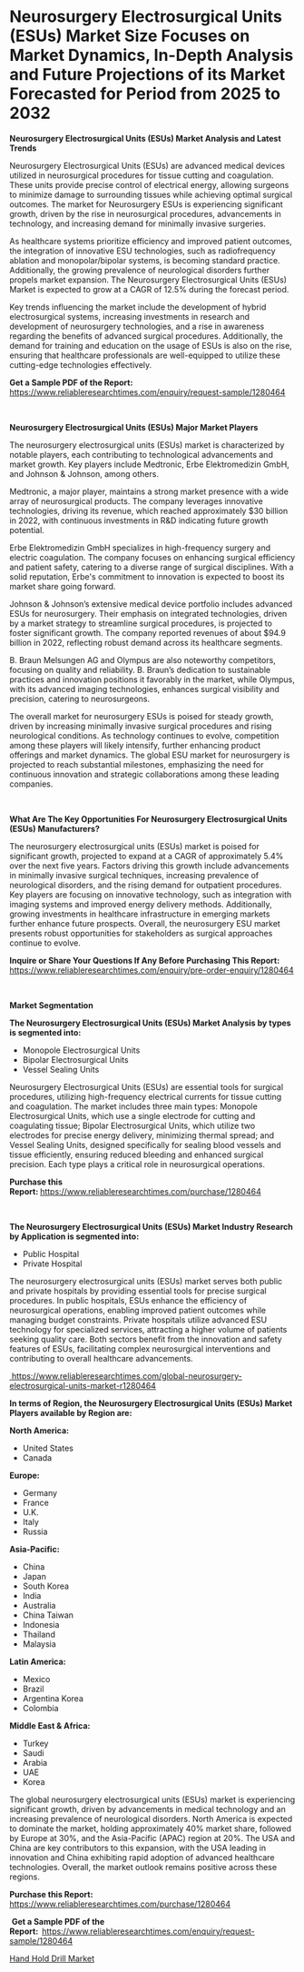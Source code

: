 <p><h1>Neurosurgery Electrosurgical Units (ESUs) Market Size Focuses on Market Dynamics, In-Depth Analysis and Future Projections of its Market Forecasted for Period from 2025 to 2032</h1></p><p><strong>Neurosurgery Electrosurgical Units (ESUs) Market Analysis and Latest Trends</strong></p>
<p><p>Neurosurgery Electrosurgical Units (ESUs) are advanced medical devices utilized in neurosurgical procedures for tissue cutting and coagulation. These units provide precise control of electrical energy, allowing surgeons to minimize damage to surrounding tissues while achieving optimal surgical outcomes. The market for Neurosurgery ESUs is experiencing significant growth, driven by the rise in neurosurgical procedures, advancements in technology, and increasing demand for minimally invasive surgeries.</p><p>As healthcare systems prioritize efficiency and improved patient outcomes, the integration of innovative ESU technologies, such as radiofrequency ablation and monopolar/bipolar systems, is becoming standard practice. Additionally, the growing prevalence of neurological disorders further propels market expansion. The Neurosurgery Electrosurgical Units (ESUs) Market is expected to grow at a CAGR of 12.5% during the forecast period. </p><p>Key trends influencing the market include the development of hybrid electrosurgical systems, increasing investments in research and development of neurosurgery technologies, and a rise in awareness regarding the benefits of advanced surgical procedures. Additionally, the demand for training and education on the usage of ESUs is also on the rise, ensuring that healthcare professionals are well-equipped to utilize these cutting-edge technologies effectively.</p></p>
<p><strong>Get a Sample PDF of the Report:&nbsp;</strong> <a href="https://www.reliableresearchtimes.com/enquiry/request-sample/1280464?utm_campaign=2642&utm_medium=2&utm_source=Github&utm_content=ia&utm_term=24032025&utm_id=neurosurgery-electrosurgical-units-esus">https://www.reliableresearchtimes.com/enquiry/request-sample/1280464</a></p>
<p>&nbsp;</p>
<p><strong>Neurosurgery Electrosurgical Units (ESUs) Major Market Players</strong></p>
<p><p>The neurosurgery electrosurgical units (ESUs) market is characterized by notable players, each contributing to technological advancements and market growth. Key players include Medtronic, Erbe Elektromedizin GmbH, and Johnson & Johnson, among others.</p><p>Medtronic, a major player, maintains a strong market presence with a wide array of neurosurgical products. The company leverages innovative technologies, driving its revenue, which reached approximately $30 billion in 2022, with continuous investments in R&D indicating future growth potential.</p><p>Erbe Elektromedizin GmbH specializes in high-frequency surgery and electric coagulation. The company focuses on enhancing surgical efficiency and patient safety, catering to a diverse range of surgical disciplines. With a solid reputation, Erbe's commitment to innovation is expected to boost its market share going forward.</p><p>Johnson & Johnson’s extensive medical device portfolio includes advanced ESUs for neurosurgery. Their emphasis on integrated technologies, driven by a market strategy to streamline surgical procedures, is projected to foster significant growth. The company reported revenues of about $94.9 billion in 2022, reflecting robust demand across its healthcare segments.</p><p>B. Braun Melsungen AG and Olympus are also noteworthy competitors, focusing on quality and reliability. B. Braun’s dedication to sustainable practices and innovation positions it favorably in the market, while Olympus, with its advanced imaging technologies, enhances surgical visibility and precision, catering to neurosurgeons.</p><p>The overall market for neurosurgery ESUs is poised for steady growth, driven by increasing minimally invasive surgical procedures and rising neurological conditions. As technology continues to evolve, competition among these players will likely intensify, further enhancing product offerings and market dynamics. The global ESU market for neurosurgery is projected to reach substantial milestones, emphasizing the need for continuous innovation and strategic collaborations among these leading companies.</p></p>
<p>&nbsp;</p>
<p><strong>What Are The Key Opportunities For Neurosurgery Electrosurgical Units (ESUs) Manufacturers?</strong></p>
<p><p>The neurosurgery electrosurgical units (ESUs) market is poised for significant growth, projected to expand at a CAGR of approximately 5.4% over the next five years. Factors driving this growth include advancements in minimally invasive surgical techniques, increasing prevalence of neurological disorders, and the rising demand for outpatient procedures. Key players are focusing on innovative technology, such as integration with imaging systems and improved energy delivery methods. Additionally, growing investments in healthcare infrastructure in emerging markets further enhance future prospects. Overall, the neurosurgery ESU market presents robust opportunities for stakeholders as surgical approaches continue to evolve.</p></p>
<p><strong>Inquire or Share Your Questions If Any Before Purchasing This Report:</strong> <a href="https://www.reliableresearchtimes.com/enquiry/pre-order-enquiry/1280464?utm_campaign=2642&utm_medium=2&utm_source=Github&utm_content=ia&utm_term=24032025&utm_id=neurosurgery-electrosurgical-units-esus">https://www.reliableresearchtimes.com/enquiry/pre-order-enquiry/1280464</a></p>
<p>&nbsp;</p>
<p><strong>Market Segmentation</strong></p>
<p><strong>The Neurosurgery Electrosurgical Units (ESUs) Market Analysis by types is segmented into:</strong></p>
<p><ul><li>Monopole Electrosurgical Units</li><li>Bipolar Electrosurgical Units</li><li>Vessel Sealing Units</li></ul></p>
<p><p>Neurosurgery Electrosurgical Units (ESUs) are essential tools for surgical procedures, utilizing high-frequency electrical currents for tissue cutting and coagulation. The market includes three main types: Monopole Electrosurgical Units, which use a single electrode for cutting and coagulating tissue; Bipolar Electrosurgical Units, which utilize two electrodes for precise energy delivery, minimizing thermal spread; and Vessel Sealing Units, designed specifically for sealing blood vessels and tissue efficiently, ensuring reduced bleeding and enhanced surgical precision. Each type plays a critical role in neurosurgical operations.</p></p>
<p><strong>Purchase this Report:&nbsp;</strong><a href="https://www.reliableresearchtimes.com/purchase/1280464?utm_campaign=2642&utm_medium=2&utm_source=Github&utm_content=ia&utm_term=24032025&utm_id=neurosurgery-electrosurgical-units-esus">https://www.reliableresearchtimes.com/purchase/1280464</a></p>
<p>&nbsp;</p>
<p><strong>The Neurosurgery Electrosurgical Units (ESUs) Market Industry Research by Application is segmented into:</strong></p>
<p><ul><li>Public Hospital</li><li>Private Hospital</li></ul></p>
<p><p>The neurosurgery electrosurgical units (ESUs) market serves both public and private hospitals by providing essential tools for precise surgical procedures. In public hospitals, ESUs enhance the efficiency of neurosurgical operations, enabling improved patient outcomes while managing budget constraints. Private hospitals utilize advanced ESU technology for specialized services, attracting a higher volume of patients seeking quality care. Both sectors benefit from the innovation and safety features of ESUs, facilitating complex neurosurgical interventions and contributing to overall healthcare advancements.</p></p>
<p><a href="https://www.reliableresearchtimes.com/global-neurosurgery-electrosurgical-units-market-r1280464?utm_campaign=2642&utm_medium=2&utm_source=Github&utm_content=ia&utm_term=24032025&utm_id=neurosurgery-electrosurgical-units-esus">&nbsp;https://www.reliableresearchtimes.com/global-neurosurgery-electrosurgical-units-market-r1280464</a></p>
<p><strong>In terms of Region, the Neurosurgery Electrosurgical Units (ESUs) Market Players available by Region are:</strong></p>
<p>
    <p> <strong> North America: </strong>
        <ul>
            <li>United States</li>
            <li>Canada</li>
        </ul>
        </p> 
    <p> <strong> Europe: </strong>
        <ul>
            <li>Germany</li>
            <li>France</li>
            <li>U.K.</li>
            <li>Italy</li>
            <li>Russia</li>
        </ul>
        </p> 
    <p> <strong> Asia-Pacific: </strong>
        <ul>
            <li>China</li>
            <li>Japan</li>
            <li>South Korea</li>
            <li>India</li>
            <li>Australia</li>
            <li>China Taiwan</li>
            <li>Indonesia</li>
            <li>Thailand</li>
            <li>Malaysia</li>
        </ul>
        </p> 
    <p> <strong> Latin America: </strong>
        <ul>
            <li>Mexico</li>
            <li>Brazil</li>
            <li>Argentina Korea</li>
            <li>Colombia</li>
        </ul>
        </p> 
    <p> <strong> Middle East & Africa: </strong>
        <ul>
            <li>Turkey</li>
            <li>Saudi</li>
            <li>Arabia</li>
            <li>UAE</li>
            <li>Korea</li>
        </ul>
    </p>
    </p>
<p><p>The global neurosurgery electrosurgical units (ESUs) market is experiencing significant growth, driven by advancements in medical technology and an increasing prevalence of neurological disorders. North America is expected to dominate the market, holding approximately 40% market share, followed by Europe at 30%, and the Asia-Pacific (APAC) region at 20%. The USA and China are key contributors to this expansion, with the USA leading in innovation and China exhibiting rapid adoption of advanced healthcare technologies. Overall, the market outlook remains positive across these regions.</p></p>
<p><strong>Purchase this Report: </strong><a href="https://www.reliableresearchtimes.com/purchase/1280464?utm_campaign=2642&utm_medium=2&utm_source=Github&utm_content=ia&utm_term=24032025&utm_id=neurosurgery-electrosurgical-units-esus">https://www.reliableresearchtimes.com/purchase/1280464</a></p>
<p>&nbsp;<strong>Get a Sample PDF of the Report:&nbsp;&nbsp;</strong><a href="https://www.reliableresearchtimes.com/enquiry/request-sample/1280464?utm_campaign=2642&utm_medium=2&utm_source=Github&utm_content=ia&utm_term=24032025&utm_id=neurosurgery-electrosurgical-units-esus">https://www.reliableresearchtimes.com/enquiry/request-sample/1280464</a></p>
<p><strong></strong></p>
<p><p><a href="https://github.com/stephaniwo144/Market-Research-Report-List-1/blob/main/hand-hold-drill-market.md?utm_campaign=2642&utm_medium=2&utm_source=Github&utm_content=ia&utm_term=24032025&utm_id=neurosurgery-electrosurgical-units-esus">Hand Hold Drill Market</a></p></p>